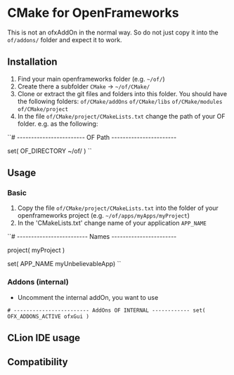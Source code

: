 # CMake for OpenFrameworks
This is not an ofxAddOn in the normal way.
So do not just copy it into the `of/addons/` folder and expect it to work.

## Installation
1. Find your main openframeworks folder (e.g. `~/of/`)
2. Create there a subfolder `CMake` -> `~/of/CMake/`
3. Clone or extract the git files and folders into this folder. You should have the following folders:
`of/CMake/addOns`
`of/CMake/libs`
`of/CMake/modules`
`of/CMake/project`
4. In the file `of/CMake/project/CMakeLists.txt` change the path of your OF folder. e.g. as the following:

``# ------------------------ OF Path -----------------------

set( OF_DIRECTORY ~/of/ )
``

## Usage

### Basic
1. Copy the file `of/CMake/project/CMakeLists.txt` into the folder of your openframeworks project (e.g. `~/of/apps/myApps/myProject`)
2. In the 'CMakeLists.txt' change name of your application `APP_NAME`

``# ------------------------- Names  -----------------------

project(        myProject )

set( APP_NAME   myUnbelievableApp)
``

### Addons (internal)
- Uncomment the internal addOn, you want to use

`# ------------------------ AddOns OF INTERNAL ------------
 set( OFX_ADDONS_ACTIVE
         ofxGui
 )
`

## CLion IDE usage

## Compatibility
